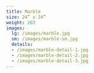 ```yaml
---
title: Marble
size: 24” x 24”
weight: 203
images:
  lg: /images/marble.jpg
  sm: /images/marble-sm.jpg
  details:
  - /images/marble-detail-1.jpg
  - /images/marble-detail-2.jpg
  - /images/marble-detail-3.jpg
---
```

